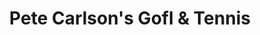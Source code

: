 ---
title: "Pete Carlson's Gofl & Tennis"
url: /palm-desert/pete-carlsons-gofl-and-tennis/
shop: outdoor
---